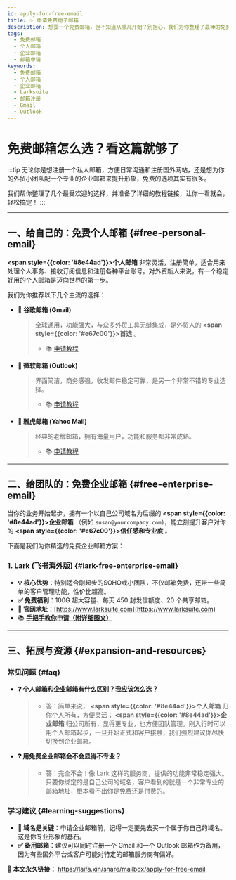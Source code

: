 ```yaml
---
id: apply-for-free-email
title: ✨ 申请免费电子邮箱
description: 想要一个免费邮箱，但不知道从哪儿开始？别担心，我们为你整理了最棒的免费个人邮箱和企业邮箱申请指南。无论你是自己用，还是刚起步的外贸团队，都能在这里找到最适合你的选择，轻松拥有一个专业邮箱。
tags:
  - 免费邮箱
  - 个人邮箱
  - 企业邮箱
  - 邮箱申请
keywords:
  - 免费邮箱
  - 个人邮箱
  - 企业邮箱
  - Larksuite
  - 邮箱注册
  - Gmail
  - Outlook
---
```


# 免费邮箱怎么选？看这篇就够了

:::tip
无论你是想注册一个私人邮箱，方便日常沟通和注册国外网站，还是想为你的外贸小团队配一个专业的企业邮箱来提升形象，免费的选项其实有很多。

我们帮你整理了几个最受欢迎的选择，并准备了详细的教程链接，让你一看就会，轻松搞定！
:::

---

## 一、给自己的：免费个人邮箱 {#free-personal-email}

**<span style={{color: '#8e44ad'}}>个人邮箱</span>** 非常灵活，注册简单，适合用来处理个人事务、接收订阅信息和注册各种平台账号。对外贸新人来说，有一个稳定好用的个人邮箱是迈向世界的第一步。

我们为你推荐以下几个主流的选择：

- **🎯 谷歌邮箱 (Gmail)**

  > 全球通用，功能强大，与众多外贸工具无缝集成，是外贸人的 **<span style={{color: '#e67c00'}}>首选</span>** 。
  >
  > - 📚 [申请教程](../../youxiang/101-guge-gmailyouxiang-google-personal-email)

- **🎯 微软邮箱 (Outlook)**

  > 界面简洁，商务感强，收发邮件稳定可靠，是另一个非常不错的专业选择。
  >
  > - 📚 [申请教程](../../youxiang/108-weiruan-outlookyouxiang-microsoft-personal-email)

- **🎯 雅虎邮箱 (Yahoo Mail)**
  > 经典的老牌邮箱，拥有海量用户，功能和服务都非常成熟。
  >
  > - 📚 [申请教程](../../youxiang/102-yahu-yahooyouxiang-yahoo-personal-mailbox)

---

## 二、给团队的：免费企业邮箱 {#free-enterprise-email}

当你的业务开始起步，拥有一个以自己公司域名为后缀的 **<span style={{color: '#8e44ad'}}>企业邮箱</span>** （例如 `susan@yourcompany.com`），能立刻提升客户对你的 **<span style={{color: '#e67c00'}}>信任感和专业度</span>** 。

下面是我们为你精选的免费企业邮箱方案：

### 1. Lark (飞书海外版) {#lark-free-enterprise-email}

- **💡 核心优势**：特别适合刚起步的SOHO或小团队，不仅邮箱免费，还带一些简单的客户管理功能，性价比超高。
- **✅ 免费福利**：100G 超大容量、每天 450 封发信额度、20 个共享邮箱。
- **🔗 官网地址**：[https://www.larksuite.com](https://www.larksuite.com)
- 📚 [**手把手教你申请（附详细图文）**](./free-enterprise-email-larksuite)

---

## 三、拓展与资源 {#expansion-and-resources}

### 常见问题 {#faq}

- **❓ 个人邮箱和企业邮箱有什么区别？我应该怎么选？**

  > - 答：简单来说， **<span style={{color: '#8e44ad'}}>个人邮箱</span>** 归你个人所有，方便灵活； **<span style={{color: '#8e44ad'}}>企业邮箱</span>** 归公司所有，显得更专业，也方便团队管理。刚入行时可以用个人邮箱起步，一旦开始正式和客户接触，我们强烈建议你尽快切换到企业邮箱。

- **❓ 用免费企业邮箱会不会显得不专业？**
  > - 答：完全不会！像 Lark 这样的服务商，提供的功能非常稳定强大。只要你绑定的是自己公司的域名，客户看到的就是一个非常专业的邮箱地址，根本看不出你是免费还是付费的。

### 学习建议 {#learning-suggestions}

- **🎯 域名是关键**：申请企业邮箱前，记得一定要先去买一个属于你自己的域名。这是你专业形象的基石。
- **✅ 备用邮箱**：建议可以同时注册一个 Gmail 和一个 Outlook 邮箱作为备用，因为有些国外平台或客户可能对特定的邮箱服务商有偏好。

🔗 **本文永久链接：** https://laifa.xin/share/mailbox/apply-for-free-email
